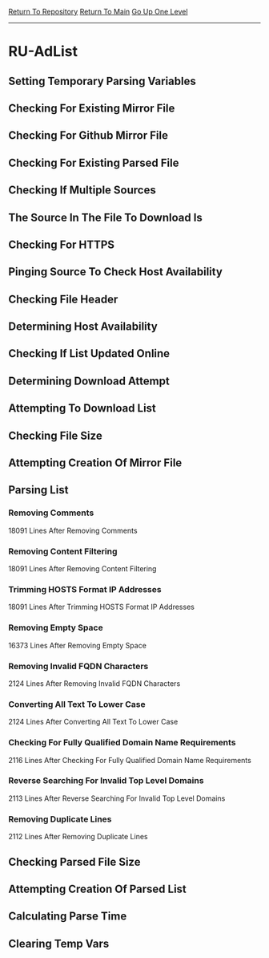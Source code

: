 [Return To Repository](https://github.com/deathbybandaid/piholeparser/)
[Return To Main](https://github.com/deathbybandaid/piholeparser/blob/master/RecentRunLogs/Mainlog.md)
[Go Up One Level](https://github.com/deathbybandaid/piholeparser/blob/master/RecentRunLogs/TopLevelScripts/30-Processing-Blacklists.md)
____________________________________
# RU-AdList
## Setting Temporary Parsing Variables
## Checking For Existing Mirror File
## Checking For Github Mirror File
## Checking For Existing Parsed File
## Checking If Multiple Sources
## The Source In The File To Download Is
## Checking For HTTPS
## Pinging Source To Check Host Availability
## Checking File Header
## Determining Host Availability
## Checking If List Updated Online
## Determining Download Attempt
## Attempting To Download List
## Checking File Size
## Attempting Creation Of Mirror File
## Parsing List
### Removing Comments
18091 Lines After Removing Comments
### Removing Content Filtering
18091 Lines After Removing Content Filtering
### Trimming HOSTS Format IP Addresses
18091 Lines After Trimming HOSTS Format IP Addresses
### Removing Empty Space
16373 Lines After Removing Empty Space
### Removing Invalid FQDN Characters
2124 Lines After Removing Invalid FQDN Characters
### Converting All Text To Lower Case
2124 Lines After Converting All Text To Lower Case
### Checking For Fully Qualified Domain Name Requirements
2116 Lines After Checking For Fully Qualified Domain Name Requirements
### Reverse Searching For Invalid Top Level Domains
2113 Lines After Reverse Searching For Invalid Top Level Domains
### Removing Duplicate Lines
2112 Lines After Removing Duplicate Lines
## Checking Parsed File Size
## Attempting Creation Of Parsed List
## Calculating Parse Time
## Clearing Temp Vars
